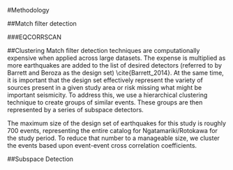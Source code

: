 #Methodology

##Match filter detection
 
###EQCORRSCAN

##Clustering
Match filter detection techniques are computationally expensive when applied across large datasets. The expense is multiplied as more earthquakes are added to the list of desired detectors (referred to by Barrett and Beroza as the design set) \cite{Barrett_2014}. At the same time, it is important that the design set effectively represent the variety of sources present in a given study area or risk missing what might be important seismicity. To address this, we use a hierarchical clustering technique to create groups of similar events. These groups are then represented by a series of subspace detectors.

The maximum size of the design set of earthquakes for this study is roughly 700 events, representing the entire catalog for Ngatamariki/Rotokawa for the study period. To reduce that number to a manageable size, we cluster the events based upon event-event cross correlation coefficients.

##Subspace Detection 